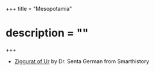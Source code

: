 +++
title = "Mesopotamia"
# description = ""
+++


* [Ziggurat of Ur](https://smarthistory.org/ziggurat-of-ur/) by Dr. Senta German from Smarthistory
